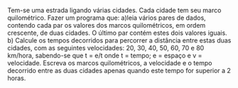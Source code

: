 Tem-se uma estrada ligando várias cidades. Cada cidade tem seu marco quilométrico. Fazer um programa que: a)leia vários pares de dados, contendo cada par os valores dos marcos quilométricos, em ordem crescente, de duas cidades. O último par contém estes dois valores iguais. b) Calcule os tempos decorridos para percorrer a distância entre estas duas cidades, com as seguintes velocidades: 20, 30, 40, 50, 60, 70 e 80 km/hora, sabendo-se que t = e/t onde t = tempo; e = espaço e v = velocidade. Escreva os marcos quilométricos, a velocidade e o tempo decorrido entre as duas cidades apenas quando este tempo for superior a 2 horas.